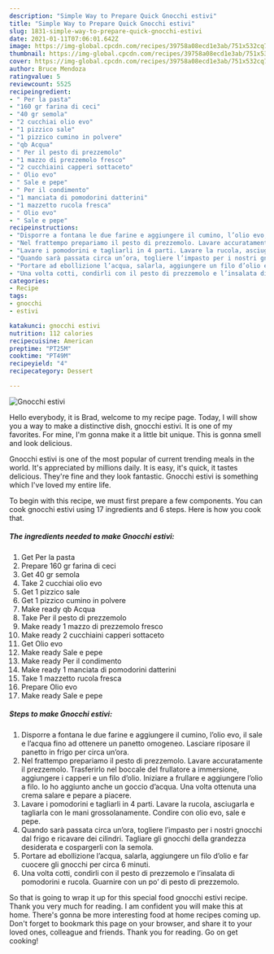 ```yaml
---
description: "Simple Way to Prepare Quick Gnocchi estivi"
title: "Simple Way to Prepare Quick Gnocchi estivi"
slug: 1831-simple-way-to-prepare-quick-gnocchi-estivi
date: 2021-01-11T07:06:01.642Z
image: https://img-global.cpcdn.com/recipes/39758a08ecd1e3ab/751x532cq70/gnocchi-estivi-recipe-main-photo.jpg
thumbnail: https://img-global.cpcdn.com/recipes/39758a08ecd1e3ab/751x532cq70/gnocchi-estivi-recipe-main-photo.jpg
cover: https://img-global.cpcdn.com/recipes/39758a08ecd1e3ab/751x532cq70/gnocchi-estivi-recipe-main-photo.jpg
author: Bruce Mendoza
ratingvalue: 5
reviewcount: 5525
recipeingredient:
- " Per la pasta"
- "160 gr farina di ceci"
- "40 gr semola"
- "2 cucchiai olio evo"
- "1 pizzico sale"
- "1 pizzico cumino in polvere"
- "qb Acqua"
- " Per il pesto di prezzemolo"
- "1 mazzo di prezzemolo fresco"
- "2 cucchiaini capperi sottaceto"
- " Olio evo"
- " Sale e pepe"
- " Per il condimento"
- "1 manciata di pomodorini datterini"
- "1 mazzetto rucola fresca"
- " Olio evo"
- " Sale e pepe"
recipeinstructions:
- "Disporre a fontana le due farine e aggiungere il cumino, l’olio evo, il sale e l’acqua fino ad ottenere un panetto omogeneo. Lasciare riposare il panetto in frigo per circa un’ora."
- "Nel frattempo prepariamo il pesto di prezzemolo. Lavare accuratamente il prezzemolo. Trasferirlo nel boccale del frullatore a immersione, aggiungere i capperi e un filo d’olio. Iniziare a frullare e aggiungere l’olio a filo. Io ho aggiunto anche un goccio d’acqua. Una volta ottenuta una crema salare e pepare a piacere."
- "Lavare i pomodorini e tagliarli in 4 parti. Lavare la rucola, asciugarla e tagliarla con le mani grossolanamente. Condire con olio evo, sale e pepe."
- "Quando sarà passata circa un’ora, togliere l’impasto per i nostri gnocchi dal frigo e ricavare dei cilindri. Tagliare gli gnocchi della grandezza desiderata e cospargerli con la semola."
- "Portare ad ebollizione l’acqua, salarla, aggiungere un filo d’olio e far cuocere gli gnocchi per circa 6 minuti."
- "Una volta cotti, condirli con il pesto di prezzemolo e l’insalata di pomodorini e rucola. Guarnire con un po’ di pesto di prezzemolo."
categories:
- Recipe
tags:
- gnocchi
- estivi

katakunci: gnocchi estivi 
nutrition: 112 calories
recipecuisine: American
preptime: "PT25M"
cooktime: "PT49M"
recipeyield: "4"
recipecategory: Dessert

---
```



![Gnocchi estivi](https://img-global.cpcdn.com/recipes/39758a08ecd1e3ab/751x532cq70/gnocchi-estivi-recipe-main-photo.jpg)

Hello everybody, it is Brad, welcome to my recipe page. Today, I will show you a way to make a distinctive dish, gnocchi estivi. It is one of my favorites. For mine, I'm gonna make it a little bit unique. This is gonna smell and look delicious.



Gnocchi estivi is one of the most popular of current trending meals in the world. It's appreciated by millions daily. It is easy, it's quick, it tastes delicious. They're fine and they look fantastic. Gnocchi estivi is something which I've loved my entire life.


To begin with this recipe, we must first prepare a few components. You can cook gnocchi estivi using 17 ingredients and 6 steps. Here is how you cook that.

<!--inarticleads1-->

##### The ingredients needed to make Gnocchi estivi:

1. Get  Per la pasta
1. Prepare 160 gr farina di ceci
1. Get 40 gr semola
1. Take 2 cucchiai olio evo
1. Get 1 pizzico sale
1. Get 1 pizzico cumino in polvere
1. Make ready qb Acqua
1. Take  Per il pesto di prezzemolo
1. Make ready 1 mazzo di prezzemolo fresco
1. Make ready 2 cucchiaini capperi sottaceto
1. Get  Olio evo
1. Make ready  Sale e pepe
1. Make ready  Per il condimento
1. Make ready 1 manciata di pomodorini datterini
1. Take 1 mazzetto rucola fresca
1. Prepare  Olio evo
1. Make ready  Sale e pepe




<!--inarticleads2-->

##### Steps to make Gnocchi estivi:

1. Disporre a fontana le due farine e aggiungere il cumino, l’olio evo, il sale e l’acqua fino ad ottenere un panetto omogeneo. Lasciare riposare il panetto in frigo per circa un’ora.
1. Nel frattempo prepariamo il pesto di prezzemolo. Lavare accuratamente il prezzemolo. Trasferirlo nel boccale del frullatore a immersione, aggiungere i capperi e un filo d’olio. Iniziare a frullare e aggiungere l’olio a filo. Io ho aggiunto anche un goccio d’acqua. Una volta ottenuta una crema salare e pepare a piacere.
1. Lavare i pomodorini e tagliarli in 4 parti. Lavare la rucola, asciugarla e tagliarla con le mani grossolanamente. Condire con olio evo, sale e pepe.
1. Quando sarà passata circa un’ora, togliere l’impasto per i nostri gnocchi dal frigo e ricavare dei cilindri. Tagliare gli gnocchi della grandezza desiderata e cospargerli con la semola.
1. Portare ad ebollizione l’acqua, salarla, aggiungere un filo d’olio e far cuocere gli gnocchi per circa 6 minuti.
1. Una volta cotti, condirli con il pesto di prezzemolo e l’insalata di pomodorini e rucola. Guarnire con un po’ di pesto di prezzemolo.




So that is going to wrap it up for this special food gnocchi estivi recipe. Thank you very much for reading. I am confident you will make this at home. There's gonna be more interesting food at home recipes coming up. Don't forget to bookmark this page on your browser, and share it to your loved ones, colleague and friends. Thank you for reading. Go on get cooking!
